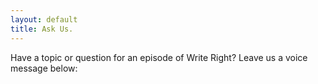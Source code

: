 ```yaml
---
layout: default
title: Ask Us.
---
```


Have a topic or question for an episode of Write Right? Leave us a voice message below:

<!-- Begin SpeakPipe code -->
<script type="text/javascript">
	(function(d){
		var app = d.createElement('script'); app.type = 'text/javascript'; app.async = true;
		var pt = ('https:' == document.location.protocol ? 'https://' : 'http://');
		app.src = pt + 'www.speakpipe.com/loader/4g97qolil3rx9gf2jz964ypp0blahek0.js';
		var s = d.getElementsByTagName('script')[0]; s.parentNode.insertBefore(app, s);
	})(document);
</script>
<!-- End SpeakPipe code -->